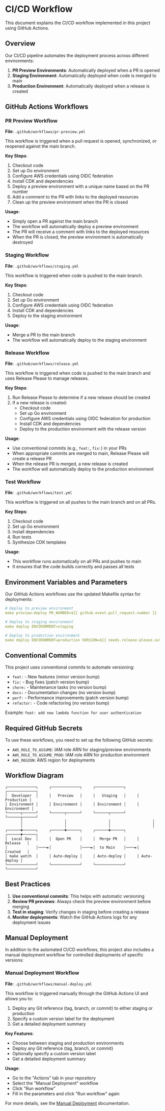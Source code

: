 # CI/CD Workflow

This document explains the CI/CD workflow implemented in this project using GitHub Actions.

## Overview

Our CI/CD pipeline automates the deployment process across different environments:

1. **PR Preview Environments**: Automatically deployed when a PR is opened
2. **Staging Environment**: Automatically deployed when code is merged to main
3. **Production Environment**: Automatically deployed when a release is created

## GitHub Actions Workflows

### PR Preview Workflow

**File**: `.github/workflows/pr-preview.yml`

This workflow is triggered when a pull request is opened, synchronized, or reopened against the main branch.

**Key Steps**:
1. Checkout code
2. Set up Go environment
3. Configure AWS credentials using OIDC federation
4. Install CDK and dependencies
5. Deploy a preview environment with a unique name based on the PR number
6. Add a comment to the PR with links to the deployed resources
7. Clean up the preview environment when the PR is closed

**Usage**:
- Simply open a PR against the main branch
- The workflow will automatically deploy a preview environment
- The PR will receive a comment with links to the deployed resources
- When the PR is closed, the preview environment is automatically destroyed

### Staging Workflow

**File**: `.github/workflows/staging.yml`

This workflow is triggered when code is pushed to the main branch.

**Key Steps**:
1. Checkout code
2. Set up Go environment
3. Configure AWS credentials using OIDC federation
4. Install CDK and dependencies
5. Deploy to the staging environment

**Usage**:
- Merge a PR to the main branch
- The workflow will automatically deploy to the staging environment

### Release Workflow

**File**: `.github/workflows/release.yml`

This workflow is triggered when code is pushed to the main branch and uses Release Please to manage releases.

**Key Steps**:
1. Run Release Please to determine if a new release should be created
2. If a new release is created:
   - Checkout code
   - Set up Go environment
   - Configure AWS credentials using OIDC federation for production
   - Install CDK and dependencies
   - Deploy to the production environment with the release version

**Usage**:
- Use conventional commits (e.g., `feat:`, `fix:`) in your PRs
- When appropriate commits are merged to main, Release Please will create a release PR
- When the release PR is merged, a new release is created
- The workflow will automatically deploy to the production environment

### Test Workflow

**File**: `.github/workflows/test.yml`

This workflow is triggered on all pushes to the main branch and on all PRs.

**Key Steps**:
1. Checkout code
2. Set up Go environment
3. Install dependencies
4. Run tests
5. Synthesize CDK templates

**Usage**:
- This workflow runs automatically on all PRs and pushes to main
- It ensures that the code builds correctly and passes all tests

## Environment Variables and Parameters

Our GitHub Actions workflows use the updated Makefile syntax for deployments:

```yaml
# Deploy to preview environment
make preview-deploy PR_NUMBER=${{ github.event.pull_request.number }}

# Deploy to staging environment
make deploy ENVIRONMENT=staging

# Deploy to production environment
make deploy ENVIRONMENT=production VERSION=${{ needs.release-please.outputs.tag_name }}
```

## Conventional Commits

This project uses conventional commits to automate versioning:

- `feat:` - New features (minor version bump)
- `fix:` - Bug fixes (patch version bump)
- `chore:` - Maintenance tasks (no version bump)
- `docs:` - Documentation changes (no version bump)
- `perf:` - Performance improvements (patch version bump)
- `refactor:` - Code refactoring (no version bump)

Example: `feat: add new lambda function for user authentication`

## Required GitHub Secrets

To use these workflows, you need to set up the following GitHub secrets:

- `AWS_ROLE_TO_ASSUME`: IAM role ARN for staging/preview environments
- `AWS_ROLE_TO_ASSUME_PROD`: IAM role ARN for production environment
- `AWS_REGION`: AWS region for deployments

## Workflow Diagram

```
┌─────────────┐     ┌─────────────┐     ┌─────────────┐     ┌─────────────┐
│  Developer  │     │   Preview   │     │   Staging   │     │  Production │
│ Environment │     │ Environment │     │ Environment │     │ Environment │
└──────┬──────┘     └──────┬──────┘     └──────┬──────┘     └──────┬──────┘
       │                   │                   │                   │
       │                   │                   │                   │
┌──────▼──────┐     ┌──────▼──────┐     ┌──────▼──────┐     ┌──────▼──────┐
│  Local Dev  │     │  Open PR    │     │  Merge PR   │     │   Release   │
│             │────►│             │────►│  to Main    │────►│   Created   │
│ make watch  │     │ Auto-deploy │     │ Auto-deploy │     │ Auto-deploy │
└─────────────┘     └─────────────┘     └─────────────┘     └─────────────┘
```

## Best Practices

1. **Use conventional commits**: This helps with automatic versioning
2. **Review PR previews**: Always check the preview environment before merging
3. **Test in staging**: Verify changes in staging before creating a release
4. **Monitor deployments**: Watch the GitHub Actions logs for any deployment issues

## Manual Deployment

In addition to the automated CI/CD workflows, this project also includes a manual deployment workflow for controlled deployments of specific versions:

### Manual Deployment Workflow

**File**: `.github/workflows/manual-deploy.yml`

This workflow is triggered manually through the GitHub Actions UI and allows you to:

1. Deploy any Git reference (tag, branch, or commit) to either staging or production
2. Specify a custom version label for the deployment
3. Get a detailed deployment summary

**Key Features**:
- Choose between staging and production environments
- Deploy any Git reference (tag, branch, or commit)
- Optionally specify a custom version label
- Get a detailed deployment summary

**Usage**:
- Go to the "Actions" tab in your repository
- Select the "Manual Deployment" workflow
- Click "Run workflow"
- Fill in the parameters and click "Run workflow" again

For more details, see the [Manual Deployment](./manual-deployment.md) documentation.
